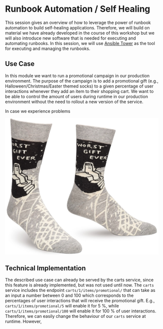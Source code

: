# Runbook Automation / Self Healing


This session gives an overview of how to leverage the power of runbook automation to build self-healing applications. Therefore, we will build on material we have already developed in the course of this workshop but we will also introduce new software that is needed for executing and automating runbooks. 
In this session, we will use [Ansible Tower](https://www.ansible.com/tower) as the tool for executing and managing the runbooks. 

## Use Case 

In this module we want to run a promotional campaign in our production environment. The purpose of the campaign is to add a promotional gift (e.g., Halloween/Christmas/Easter themed socks) to a given percentage of user interactions whenever they add an item to their shopping cart. We want to be able to control the amount of users during runtime in our production environment without the need to rollout a new version of the service.

In case we experience problems 


![gift socks](./assets/gift-socks.png)


## Technical Implementation

The described use case can already be served by the carts service, since this feature is already implemented, but was not used until now.
The `carts` service includes the endpoint `carts/1/items/promotional/` that can take as an input a number between 0 and 100 which corresponds to the percentages of user interactions that will receive the promotional gift. E.g., `carts/1/items/promotional/5` will enable it for 5 %, while `carts/1/items/promotional/100` will enable it for 100 % of user interactions. Therefore, we can easily change the behaviour of our `carts` service at runtime.
However, 



